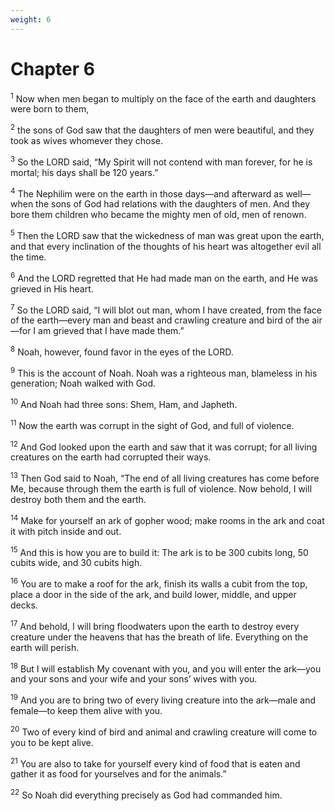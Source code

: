 ```yaml
---
weight: 6
---
```


# Chapter 6

<sup>1</sup> Now when men began to multiply on the face of the earth and daughters were born to them, 

<sup>2</sup> the sons of God saw that the daughters of men were beautiful, and they took as wives whomever they chose. 

<sup>3</sup> So the LORD said, “My Spirit will not contend with man forever, for he is mortal; his days shall be 120 years.” 

<sup>4</sup> The Nephilim were on the earth in those days—and afterward as well—when the sons of God had relations with the daughters of men. And they bore them children who became the mighty men of old, men of renown. 

<sup>5</sup> Then the LORD saw that the wickedness of man was great upon the earth, and that every inclination of the thoughts of his heart was altogether evil all the time. 

<sup>6</sup> And the LORD regretted that He had made man on the earth, and He was grieved in His heart. 

<sup>7</sup> So the LORD said, “I will blot out man, whom I have created, from the face of the earth—every man and beast and crawling creature and bird of the air—for I am grieved that I have made them.” 

<sup>8</sup> Noah, however, found favor in the eyes of the LORD. 

<sup>9</sup> This is the account of Noah. Noah was a righteous man, blameless in his generation; Noah walked with God. 

<sup>10</sup> And Noah had three sons: Shem, Ham, and Japheth. 

<sup>11</sup> Now the earth was corrupt in the sight of God, and full of violence. 

<sup>12</sup> And God looked upon the earth and saw that it was corrupt; for all living creatures on the earth had corrupted their ways. 

<sup>13</sup> Then God said to Noah, “The end of all living creatures has come before Me, because through them the earth is full of violence. Now behold, I will destroy both them and the earth. 

<sup>14</sup> Make for yourself an ark of gopher wood; make rooms in the ark and coat it with pitch inside and out. 

<sup>15</sup> And this is how you are to build it: The ark is to be 300 cubits long, 50 cubits wide, and 30 cubits high. 

<sup>16</sup> You are to make a roof for the ark, finish its walls a cubit from the top, place a door in the side of the ark, and build lower, middle, and upper decks. 

<sup>17</sup> And behold, I will bring floodwaters upon the earth to destroy every creature under the heavens that has the breath of life. Everything on the earth will perish. 

<sup>18</sup> But I will establish My covenant with you, and you will enter the ark—you and your sons and your wife and your sons’ wives with you. 

<sup>19</sup> And you are to bring two of every living creature into the ark—male and female—to keep them alive with you. 

<sup>20</sup> Two of every kind of bird and animal and crawling creature will come to you to be kept alive. 

<sup>21</sup> You are also to take for yourself every kind of food that is eaten and gather it as food for yourselves and for the animals.” 

<sup>22</sup> So Noah did everything precisely as God had commanded him. 


